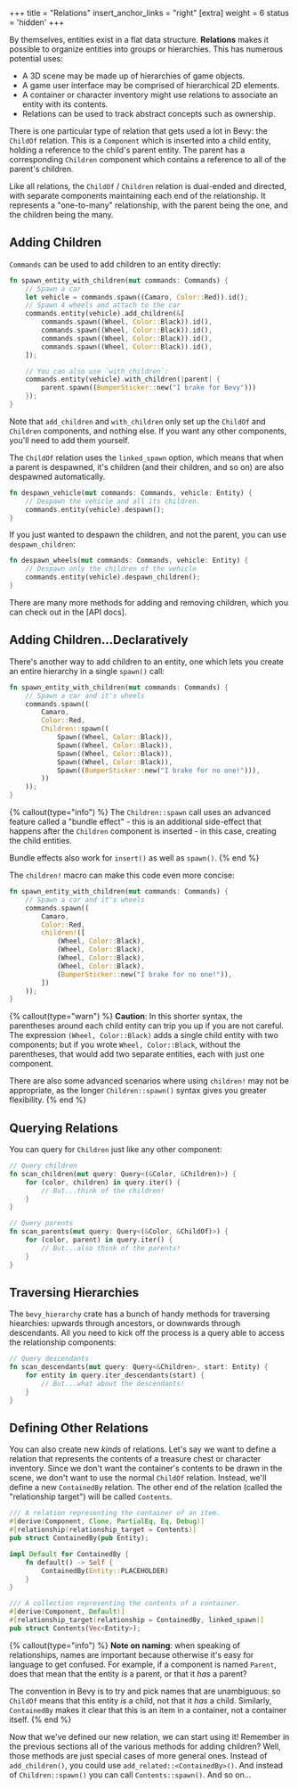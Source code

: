 +++
title = "Relations"
insert_anchor_links = "right"
[extra]
weight = 6
status = 'hidden'
+++

By themselves, entities exist in a flat data structure. **Relations** makes it possible to organize
entities into groups or hierarchies. This has numerous potential uses:

- A 3D scene may be made up of hierarchies of game objects.
- A game user interface may be comprised of hierarchical 2D elements.
- A container or character inventory might use relations to associate an entity with its contents.
- Relations can be used to track abstract concepts such as ownership.

There is one particular type of relation that gets used a lot in Bevy: the `ChildOf`
relation. This is a `Component` which is inserted into a child entity, holding a
reference to the child's parent entity. The parent has a corresponding `Children` component which
contains a reference to all of the parent's children.

Like all relations, the `ChildOf` / `Children` relation is dual-ended and directed, with separate
components maintaining each end of the relationship. It represents a "one-to-many" relationship,
with the parent being the one, and the children being the many.

## Adding Children

`Commands` can be used to add children to an entity directly:

```rs
fn spawn_entity_with_children(mut commands: Commands) {
    // Spawn a car
    let vehicle = commands.spawn((Camaro, Color::Red)).id();
    // Spawn 4 wheels and attach to the car
    commands.entity(vehicle).add_children(&[
        commands.spawn((Wheel, Color::Black)).id(),
        commands.spawn((Wheel, Color::Black)).id(),
        commands.spawn((Wheel, Color::Black)).id(),
        commands.spawn((Wheel, Color::Black)).id(),
    ]);

    // You can also use `with_children`:
    commands.entity(vehicle).with_children(|parent| {
        parent.spawn((BumperSticker::new("I brake for Bevy")))
    });
}
```

Note that `add_children` and `with_children` only set up the `ChildOf` and `Children` components,
and nothing else. If you want any other components, you'll need to add them yourself.

The `ChildOf` relation uses the `linked_spawn` option, which means that when a parent is
despawned, it's children (and their children, and so on) are also despawned automatically.

```rs
fn despawn_vehicle(mut commands: Commands, vehicle: Entity) {
    // Despawn the vehicle and all its children.
    commands.entity(vehicle).despawn();
}
```

If you just wanted to despawn the children, and not the parent, you can use `despawn_children`:

```rs
fn despawn_wheels(mut commands: Commands, vehicle: Entity) {
    // Despawn only the children of the vehicle
    commands.entity(vehicle).despawn_children();
}
```

There are many more methods for adding and removing children, which you can check out in the
[API docs].

## Adding Children...Declaratively

There's another way to add children to an entity, one which lets you create an entire hierarchy
in a single `spawn()` call:

```rs
fn spawn_entity_with_children(mut commands: Commands) {
    // Spawn a car and it's wheels
    commands.spawn((
        Camaro,
        Color::Red,
        Children::spawn((
            Spawn((Wheel, Color::Black)),
            Spawn((Wheel, Color::Black)),
            Spawn((Wheel, Color::Black)),
            Spawn((Wheel, Color::Black)),
            Spawn((BumperSticker::new("I brake for no one!"))),
        ))
    ));
}
```

{% callout(type="info") %}
The `Children::spawn` call uses an advanced feature called a "bundle effect" - this is an
additional side-effect that happens after the `Children` component is inserted - in this case,
creating the child entities.

Bundle effects also work for `insert()` as well as `spawn()`.
{% end %}

The `children!` macro can make this code even more concise:

```rs
fn spawn_entity_with_children(mut commands: Commands) {
    // Spawn a car and it's wheels
    commands.spawn((
        Camaro,
        Color::Red,
        children!([
            (Wheel, Color::Black),
            (Wheel, Color::Black),
            (Wheel, Color::Black),
            (Wheel, Color::Black),
            (BumperSticker::new("I brake for no one!")),
        ])
    ));
}
```

{% callout(type="warn") %}
**Caution**: In this shorter syntax, the parentheses around each child entity can trip you up
if you are not careful. The expression `(Wheel, Color::Black)` adds a single child entity with two
components; but if you wrote `Wheel, Color::Black`, without the parentheses, that would add two
separate entities, each with just one component.

There are also some advanced scenarios where using `children!` may not be appropriate, as the longer
`Children::spawn()` syntax gives you greater flexibility.
{% end %}

## Querying Relations

You can query for `Children` just like any other component:

```rust
// Query children
fn scan_children(mut query: Query<(&Color, &Children)>) {
    for (color, children) in query.iter() {
        // But...think of the children!
    }
}

// Query parents
fn scan_parents(mut query: Query<(&Color, &ChildOf)>) {
    for (color, parent) in query.iter() {
        // But...also think of the parents!
    }
}
```

## Traversing Hierarchies

The `bevy_hierarchy` crate has a bunch of handy methods for traversing hiearchies: upwards through
ancestors, or downwards through descendants. All you need to kick off the process is a query able
to access the relationship components:

```rust
// Query descendants
fn scan_descendants(mut query: Query<&Children>, start: Entity) {
    for entity in query.iter_descendants(start) {
        // But...what about the descendants!
    }
}
```

## Defining Other Relations

You can also create new _kinds_ of relations. Let's say we want to define a relation that represents
the contents of a treasure chest or character inventory. Since we don't want the
container's contents to be drawn in the scene, we don't want to use the normal `ChildOf` relation.
Instead, we'll define a new `ContainedBy` relation. The other end of the relation (called the
"relationship target") will be called `Contents`.

```rust
/// A relation representing the container of an item.
#[derive(Component, Clone, PartialEq, Eq, Debug)]
#[relationship(relationship_target = Contents)]
pub struct ContainedBy(pub Entity);

impl Default for ContainedBy {
    fn default() -> Self {
        ContainedBy(Entity::PLACEHOLDER)
    }
}

/// A collection representing the contents of a container.
#[derive(Component, Default)]
#[relationship_target(relationship = ContainedBy, linked_spawn)]
pub struct Contents(Vec<Entity>);
```

{% callout(type="info") %}
**Note on naming**: when speaking of relationships, names are important because otherwise
it's easy for language to get confused. For example, if a component is named `Parent`, does that
mean that the entity _is_ a parent, or that it _has_ a parent?

The convention in Bevy is to try and pick names that are unambiguous: so `ChildOf` means that this
entity _is_ a child, not that it _has_ a child. Similarly, `ContainedBy` makes it clear that this
is an item in a container, not a container itself.
{% end %}

Now that we've defined our new relation, we can start using it! Remember in the previous sections
all of the various methods for adding children? Well, those methods are just special cases of
more general ones. Instead of `add_children()`, you could use `add_related::<ContainedBy>()`. And
instead of `Children::spawn()` you can call `Contents::spawn()`. And so on...

